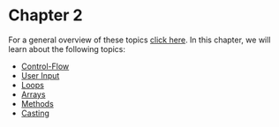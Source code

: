 # Chapter 2

For a general overview of these topics [click here](Syntax_C2.md).
In this chapter, we will learn about the following topics:

* [Control-Flow](.ControlFlow.java)
* [User Input](.UserInput.java)
* [Loops](Loops.java)
* [Arrays](Arrays.java)
* [Methods](Methods.java)
* [Casting](Casting.java)
